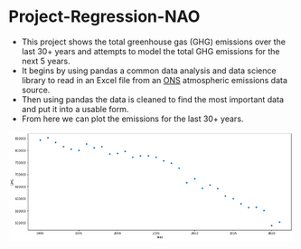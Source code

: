 # Project-Regression-NAO

- This project shows the total greenhouse gas (GHG) emissions over the last 30+ years and attempts to model the total GHG emissions for the next 5 years.
- It begins by using pandas a common data analysis and data science library to read in an Excel file from an [ONS](https://www.ons.gov.uk/economy/environmentalaccounts/datasets/ukenvironmentalaccountsatmosphericemissionsgreenhousegasemissionsbyeconomicsectorandgasunitedkingdom) atmospheric emissions data source.
- Then using pandas the data is cleaned to find the most important data and put it into a usable form.
- From here we can plot the emissions for the last 30+ years.

![](Picture_16.png)
